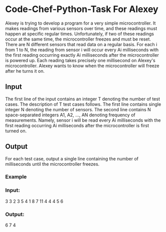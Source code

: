 # Code-Chef-Python-Task For Alexey
Alexey is trying to develop a program for a very simple microcontroller. It makes readings from various sensors over time, and these readings must happen at specific regular times. Unfortunately, if two of these readings occur at the same time, the microcontroller freezes and must be reset. 
There are N different sensors that read data on a regular basis. For each i from 1 to N, the reading from sensor i will occur every Ai milliseconds with the first reading occurring exactly Ai milliseconds after the microcontroller is powered up. Each reading takes precisely one millisecond on Alexey's microcontroller. 
Alexey wants to know when the microcontroller will freeze after he turns it on. 

## Input
The first line of the input contains an integer T denoting the number of test cases. The description of T test cases follows.
The first line contains single integer N denoting the number of sensors.
The second line contains N space-separated integers A1, A2, ..., AN denoting frequency of measurements. Namely, sensor i will be read every Ai milliseconds with the first reading occurring Ai milliseconds after the microcontroller is first turned on. 

## Output
For each test case, output a single line containing the number of milliseconds until the microcontroller freezes.

### Example
### Input:
3
3
2 3 5
4
1 8 7 11
4
4 4 5 6

### Output:
6
7
4
